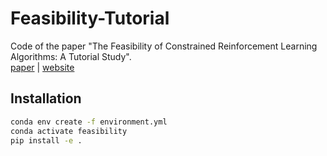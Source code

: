 # Feasibility-Tutorial
Code of the paper "The Feasibility of Constrained Reinforcement Learning Algorithms: A Tutorial Study".\
[paper](https://arxiv.org/abs/2404.10064) |
[website](https://yangyujie-jack.github.io/Feasibility-Tutorial/)

## Installation
```bash
conda env create -f environment.yml
conda activate feasibility
pip install -e .
```
